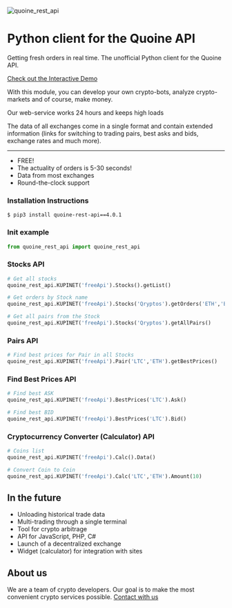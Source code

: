 ![quoine_rest_api](https://raw.github.com/bitcoinment/quoine_rest_api/master/quoine_rest_api.gif)

# Python client for the Quoine API

Getting fresh orders in real time. 
The unofficial Python client for the Quoine API.

[Check out the Interactive Demo](http://kupi.net/p/docs-api)

With this module, you can develop your own crypto-bots, analyze crypto-markets and of course, make money.

Our web-service works 24 hours and keeps high loads

The data of all exchanges come in a single format and contain extended information (links for switching to trading pairs, best asks and bids, exchange rates and much more).

---

- FREE!
- The actuality of orders is 5-30 seconds!
- Data from most exchanges
- Round-the-clock support


### Installation Instructions
    $ pip3 install quoine-rest-api==4.0.1

### Init example
```python
from quoine_rest_api import quoine_rest_api
```

### Stocks API
```python
# Get all stocks
quoine_rest_api.KUPINET('freeApi').Stocks().getList()

# Get orders by Stock name
quoine_rest_api.KUPINET('freeApi').Stocks('Qryptos').getOrders('ETH','BTC')

# Get all pairs from the Stock
quoine_rest_api.KUPINET('freeApi').Stocks('Qryptos').getAllPairs()
```
### Pairs API
```python
# Find best prices for Pair in all Stocks
quoine_rest_api.KUPINET('freeApi').Pair('LTC','ETH').getBestPrices()
```
### Find Best Prices API
```python
# Find best ASK
quoine_rest_api.KUPINET('freeApi').BestPrices('LTC').Ask()

# Find best BID
quoine_rest_api.KUPINET('freeApi').BestPrices('LTC').Bid()
```
### Cryptocurrency Converter (Calculator) API
```python
# Coins list
quoine_rest_api.KUPINET('freeApi').Calc().Data()

# Convert Coin to Coin
quoine_rest_api.KUPINET('freeApi').Calc('LTC','ETH').Amount(10)
```

## In the future
- Unloading historical trade data
- Multi-trading through a single terminal
- Tool for crypto arbitrage
- API for JavaScript, PHP, C#
- Launch of a decentralized exchange
- Widget (calculator) for integration with sites


## About us
 We are a team of crypto developers. Our goal is to make the most convenient crypto services possible.
[Contact with us](http://kupi.net/p/support)